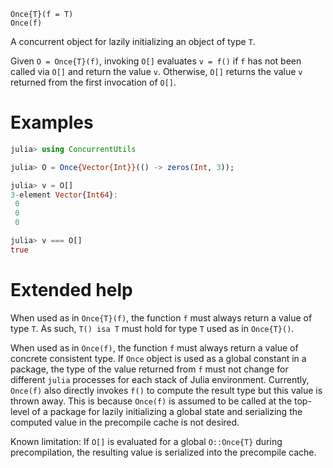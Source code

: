     Once{T}(f = T)
    Once(f)

A concurrent object for lazily initializing an object of type `T`.

Given `O = Once{T}(f)`, invoking `O[]` evaluates `v = f()` if `f` has not been called via
`O[]` and return the value `v`.  Otherwise, `O[]` returns the value `v` returned from the
first invocation of `O[]`.

# Examples

```julia
julia> using ConcurrentUtils

julia> O = Once{Vector{Int}}(() -> zeros(Int, 3));

julia> v = O[]
3-element Vector{Int64}:
 0
 0
 0

julia> v === O[]
true
```

# Extended help

When used as in `Once{T}(f)`, the function `f` must always return a value of type
`T`.  As such, `T() isa T` must hold for type `T` used as in `Once{T}()`.

When used as in `Once(f)`, the function `f` must always return a value of concrete
consistent type.  If `Once` object is used as a global constant in a package, the
type of the value returned from `f` must not change for different `julia` processes for each
stack of Julia environment.  Currently, `Once(f)` also directly invokes `f()` to
compute the result type but this value is thrown away.  This is because `Once(f)` is
assumed to be called at the top-level of a package for lazily initializing a global state
and serializing the computed value in the precompile cache is not desired.

Known limitation: If `O[]` is evaluated for a global `O::Once{T}` during
precompilation, the resulting value is serialized into the precompile cache.
